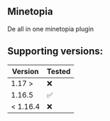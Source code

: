 ## Minetopia

De all in one minetopia plugin

## Supporting versions:

| Version  | Tested             | 
|----------|--------------------|
| 1.17 >   | ❌                 |
| 1.16.5   | ✅                 |
| < 1.16.4 | ❌                 |
